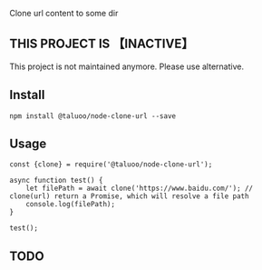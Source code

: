 Clone url content to some dir

## THIS PROJECT IS 【INACTIVE】
This project is not maintained anymore. Please use alternative.

## Install

```
npm install @taluoo/node-clone-url --save
```

## Usage

```
const {clone} = require('@taluoo/node-clone-url');

async function test() {
    let filePath = await clone('https://www.baidu.com/'); // clone(url) return a Promise, which will resolve a file path
    console.log(filePath);
}

test();
```

## TODO

